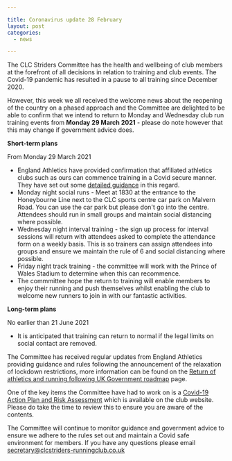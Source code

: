 ```yaml
---

title: Coronavirus update 28 February
layout: post
categories:
  - news

---
```


The CLC Striders Committee has the health and wellbeing of club members at the forefront of all decisions in relation to training and club events. The Covid-19 pandemic has resulted in a pause to all training since December 2020.

However, this week we all received the welcome news about the reopening of the country on a phased approach and the Committee are delighted to be able to confirm that we intend to return to Monday and Wednesday club run training events from **Monday 29 March 2021** - please do note however that this may change if government advice does. 

**Short-term plans** 

From Monday 29 March 2021 
* England Athletics have provided confirmation that affiliated athletics clubs such as ours can commence training in a Covid secure manner. They have set out some [detailed guidance](https://www.englandathletics.org/athletics-and-running/news/guidance-update-2021/) in this regard.
* Monday night social runs - Meet at 1830 at the entrance to the Honeybourne Line next to the CLC sports centre car park on Malvern Road. You can use the car park but please don't go into the centre. Attendees should run in small groups and maintain social distancing where possible.
* Wednesday night interval training - the sign up process for interval sessions will return with attendees asked to complete the attendance form on a weekly basis. This is so trainers can assign attendees into groups and ensure we maintain the rule of 6 and social distancing where possible.
* Friday night track training - the committee will work with the Prince of Wales Stadium to determine when this can recommence.
* The commmittee hope the return to training will enable members to enjoy their running and push themselves whilst enabling the club to welcome new runners to join in with our fantastic activities. 

**Long-term plans**

No earlier than 21 June 2021
* It is anticipated that training can return to normal if the legal limits on social contact are removed.

The Committee has received regular updates from England Athletics providing guidance and rules following the announcement of the relaxation of lockdown restrictions, more information can be found on the [Return of athletics and running following UK Government roadmap](https://www.englandathletics.org/athletics-and-running/news/guidance-update-2021/) page. 

One of the key items the Committee have had to work on is a [Covid-19 Action Plan and Risk Assessment](https://clcstriders-runningclub.co.uk/assets/Covid-19-risk-assessment.pdf) which is available on the club website. Please do take the time to review this to ensure you are aware of the contents.

The Committee will continue to monitor guidance and government advice to ensure we adhere to the rules set out and maintain a Covid safe environment for members.
If you have any questions please email secretary@clcstriders-runningclub.co.uk
